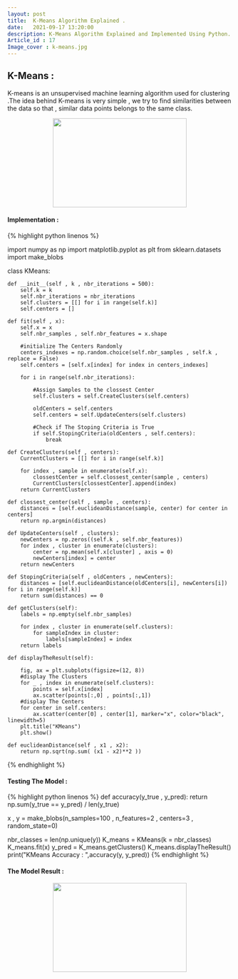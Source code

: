 ```yaml
---
layout: post
title:  K-Means Algorithm Explained .
date:   2021-09-17 13:20:00
description: K-Means Algorithm Explained and Implemented Using Python.
Article_id : 17
Image_cover : k-means.jpg
---
```


## K-Means :

K-means is an unsupervised machine learning algorithm used for clustering .The idea behind K-means is very simple , we try to find similarities between the data so that , similar data points belongs to the same class.

<div align="center" >
<img src="{{ site.baseurl }}/assets/img/17/K-means.gif" width="300" height="200">
</div>


#### Implementation :

{% highlight python linenos %}

import numpy as np
import matplotlib.pyplot as plt
from sklearn.datasets import make_blobs


class KMeans:
    
    def __init__(self , k , nbr_iterations = 500):
        self.k = k
        self.nbr_iterations = nbr_iterations
        self.clusters = [[] for i in range(self.k)]
        self.centers = []
   
    def fit(self , x):
        self.x = x
        self.nbr_samples , self.nbr_features = x.shape
        
        #initialize The Centers Randomly 
        centers_indexes = np.random.choice(self.nbr_samples , self.k , replace = False)
        self.centers = [self.x[index] for index in centers_indexes]
        
        for i in range(self.nbr_iterations):
            
            #Assign Samples to the clossest Center
            self.clusters = self.CreateClusters(self.centers)
            
            oldCenters = self.centers
            self.centers = self.UpdateCenters(self.clusters)
            
            #Check if The Stoping Criteria is True
            if self.StopingCriteria(oldCenters , self.centers):
                break
            
    def CreateClusters(self , centers):
        CurrentClusters = [[] for i in range(self.k)]
        
        for index , sample in enumerate(self.x):
            clossestCenter = self.clossest_center(sample , centers)
            CurrentClusters[clossestCenter].append(index)
        return CurrentClusters    
           
    def clossest_center(self , sample , centers):
        distances = [self.euclideanDistance(sample, center) for center in centers]
        return np.argmin(distances)
            
    def UpdateCenters(self , clusters):
        newCenters = np.zeros((self.k , self.nbr_features))
        for index , cluster in enumerate(clusters):
            center = np.mean(self.x[cluster] , axis = 0)
            newCenters[index] = center
        return newCenters    
        
    def StopingCriteria(self , oldCenters , newCenters):
        distances = [self.euclideanDistance(oldCenters[i], newCenters[i]) for i in range(self.k)]
        return sum(distances) == 0
    
    def getClusters(self):
        labels = np.empty(self.nbr_samples)
        
        for index , cluster in enumerate(self.clusters):
            for sampleIndex in cluster:
                labels[sampleIndex] = index
        return labels
    
    def displayTheResult(self):
        
        fig, ax = plt.subplots(figsize=(12, 8))
        #display The Clusters
        for _ , index in enumerate(self.clusters):
            points = self.x[index]
            ax.scatter(points[:,0] , points[:,1])
        #display The Centers    
        for center in self.centers:
            ax.scatter(center[0] , center[1], marker="x", color="black", linewidth=5)
        plt.title("KMeans")    
        plt.show()         
            
    def euclideanDistance(self , x1 , x2):
        return np.sqrt(np.sum( (x1 - x2)**2 ))

{% endhighlight %}

#### Testing The Model :

{% highlight python linenos %}
def accuracy(y_true , y_pred):
    return np.sum(y_true == y_pred) / len(y_true)

x , y = make_blobs(n_samples=100 , n_features=2 , centers=3 , random_state=0)

nbr_classes = len(np.unique(y))
K_means = KMeans(k = nbr_classes)
K_means.fit(x)
y_pred = K_means.getClusters()
K_means.displayTheResult()
print("KMeans Accuracy : ",accuracy(y, y_pred))
{% endhighlight %}

#### The Model Result :

<div align="center" >
<img src="{{ site.baseurl }}/assets/img/17/KMeansResult.png" width="300" height="200">
</div>
